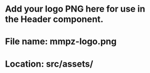 # Add your logo PNG here for use in the Header component.
# File name: mmpz-logo.png
# Location: src/assets/
